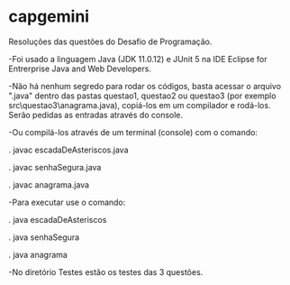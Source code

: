 # capgemini
Resoluções das questões do Desafio de Programação.

-Foi usado a linguagem Java (JDK 11.0.12) e JUnit 5 na IDE Eclipse for Entrerprise Java and Web Developers.

-Não há nenhum segredo para rodar os códigos, basta acessar o arquivo ".java" dentro das pastas questao1, questao2 ou questao3 (por exemplo src\questao3\anagrama.java), copiá-los  em um compilador e rodá-los. Serão pedidas as entradas através do console.

-Ou compilá-los através de um terminal (console) com o comando:

 . javac escadaDeAsteriscos.java

 . javac senhaSegura.java

 . javac anagrama.java



-Para executar use o comando:

  . java escadaDeAsteriscos
 
  . java senhaSegura
 
  . java anagrama
 
 
 
-No diretório Testes estão os testes das 3 questões.
